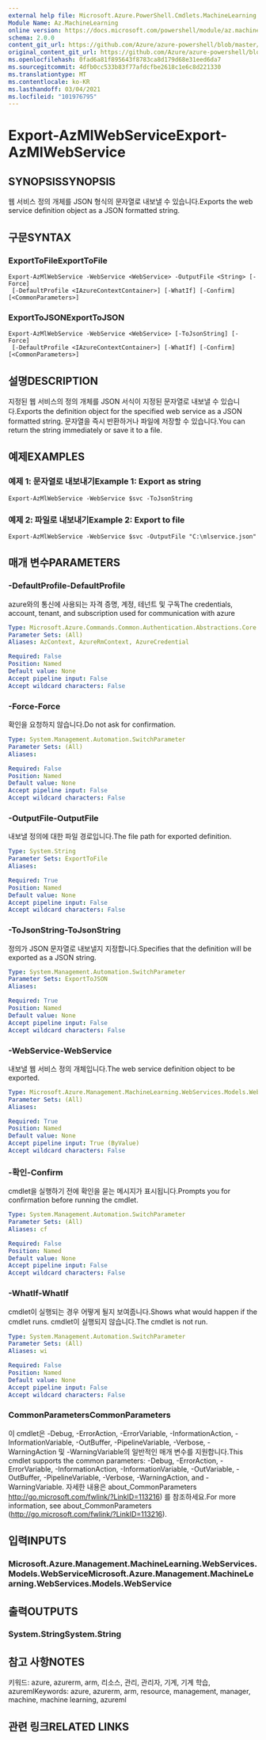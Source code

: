 ```yaml
---
external help file: Microsoft.Azure.PowerShell.Cmdlets.MachineLearning.dll-Help.xml
Module Name: Az.MachineLearning
online version: https://docs.microsoft.com/powershell/module/az.machinelearning/export-azmlwebservice
schema: 2.0.0
content_git_url: https://github.com/Azure/azure-powershell/blob/master/src/MachineLearning/MachineLearning/help/Export-AzMlWebService.md
original_content_git_url: https://github.com/Azure/azure-powershell/blob/master/src/MachineLearning/MachineLearning/help/Export-AzMlWebService.md
ms.openlocfilehash: 0fad6a81f895643f8783ca8d179d68e31eed6da7
ms.sourcegitcommit: 4dfb0cc533b83f77afdcfbe2618c1e6c8d221330
ms.translationtype: MT
ms.contentlocale: ko-KR
ms.lasthandoff: 03/04/2021
ms.locfileid: "101976795"
---
```

# <span data-ttu-id="7e943-101">Export-AzMlWebService</span><span class="sxs-lookup"><span data-stu-id="7e943-101">Export-AzMlWebService</span></span>

## <span data-ttu-id="7e943-102">SYNOPSIS</span><span class="sxs-lookup"><span data-stu-id="7e943-102">SYNOPSIS</span></span>
<span data-ttu-id="7e943-103">웹 서비스 정의 개체를 JSON 형식의 문자열로 내보낼 수 있습니다.</span><span class="sxs-lookup"><span data-stu-id="7e943-103">Exports the web service definition object as a JSON formatted string.</span></span>

## <span data-ttu-id="7e943-104">구문</span><span class="sxs-lookup"><span data-stu-id="7e943-104">SYNTAX</span></span>

### <span data-ttu-id="7e943-105">ExportToFile</span><span class="sxs-lookup"><span data-stu-id="7e943-105">ExportToFile</span></span>
```
Export-AzMlWebService -WebService <WebService> -OutputFile <String> [-Force]
 [-DefaultProfile <IAzureContextContainer>] [-WhatIf] [-Confirm] [<CommonParameters>]
```

### <span data-ttu-id="7e943-106">ExportToJSON</span><span class="sxs-lookup"><span data-stu-id="7e943-106">ExportToJSON</span></span>
```
Export-AzMlWebService -WebService <WebService> [-ToJsonString] [-Force]
 [-DefaultProfile <IAzureContextContainer>] [-WhatIf] [-Confirm] [<CommonParameters>]
```

## <span data-ttu-id="7e943-107">설명</span><span class="sxs-lookup"><span data-stu-id="7e943-107">DESCRIPTION</span></span>
<span data-ttu-id="7e943-108">지정된 웹 서비스의 정의 개체를 JSON 서식이 지정된 문자열로 내보낼 수 있습니다.</span><span class="sxs-lookup"><span data-stu-id="7e943-108">Exports the definition object for the specified web service as a JSON formatted string.</span></span>
<span data-ttu-id="7e943-109">문자열을 즉시 반환하거나 파일에 저장할 수 있습니다.</span><span class="sxs-lookup"><span data-stu-id="7e943-109">You can return the string immediately or save it to a file.</span></span>

## <span data-ttu-id="7e943-110">예제</span><span class="sxs-lookup"><span data-stu-id="7e943-110">EXAMPLES</span></span>

### <span data-ttu-id="7e943-111">예제 1: 문자열로 내보내기</span><span class="sxs-lookup"><span data-stu-id="7e943-111">Example 1: Export as string</span></span>
```
Export-AzMlWebService -WebService $svc -ToJsonString
```

### <span data-ttu-id="7e943-112">예제 2: 파일로 내보내기</span><span class="sxs-lookup"><span data-stu-id="7e943-112">Example 2: Export to file</span></span>
```
Export-AzMlWebService -WebService $svc -OutputFile "C:\mlservice.json"
```

## <span data-ttu-id="7e943-113">매개 변수</span><span class="sxs-lookup"><span data-stu-id="7e943-113">PARAMETERS</span></span>

### <span data-ttu-id="7e943-114">-DefaultProfile</span><span class="sxs-lookup"><span data-stu-id="7e943-114">-DefaultProfile</span></span>
<span data-ttu-id="7e943-115">azure와의 통신에 사용되는 자격 증명, 계정, 테넌트 및 구독</span><span class="sxs-lookup"><span data-stu-id="7e943-115">The credentials, account, tenant, and subscription used for communication with azure</span></span>

```yaml
Type: Microsoft.Azure.Commands.Common.Authentication.Abstractions.Core.IAzureContextContainer
Parameter Sets: (All)
Aliases: AzContext, AzureRmContext, AzureCredential

Required: False
Position: Named
Default value: None
Accept pipeline input: False
Accept wildcard characters: False
```

### <span data-ttu-id="7e943-116">-Force</span><span class="sxs-lookup"><span data-stu-id="7e943-116">-Force</span></span>
<span data-ttu-id="7e943-117">확인을 요청하지 않습니다.</span><span class="sxs-lookup"><span data-stu-id="7e943-117">Do not ask for confirmation.</span></span>

```yaml
Type: System.Management.Automation.SwitchParameter
Parameter Sets: (All)
Aliases:

Required: False
Position: Named
Default value: None
Accept pipeline input: False
Accept wildcard characters: False
```

### <span data-ttu-id="7e943-118">-OutputFile</span><span class="sxs-lookup"><span data-stu-id="7e943-118">-OutputFile</span></span>
<span data-ttu-id="7e943-119">내보낼 정의에 대한 파일 경로입니다.</span><span class="sxs-lookup"><span data-stu-id="7e943-119">The file path for exported definition.</span></span>

```yaml
Type: System.String
Parameter Sets: ExportToFile
Aliases:

Required: True
Position: Named
Default value: None
Accept pipeline input: False
Accept wildcard characters: False
```

### <span data-ttu-id="7e943-120">-ToJsonString</span><span class="sxs-lookup"><span data-stu-id="7e943-120">-ToJsonString</span></span>
<span data-ttu-id="7e943-121">정의가 JSON 문자열로 내보낼지 지정합니다.</span><span class="sxs-lookup"><span data-stu-id="7e943-121">Specifies that the definition will be exported as a JSON string.</span></span>

```yaml
Type: System.Management.Automation.SwitchParameter
Parameter Sets: ExportToJSON
Aliases:

Required: True
Position: Named
Default value: None
Accept pipeline input: False
Accept wildcard characters: False
```

### <span data-ttu-id="7e943-122">-WebService</span><span class="sxs-lookup"><span data-stu-id="7e943-122">-WebService</span></span>
<span data-ttu-id="7e943-123">내보낼 웹 서비스 정의 개체입니다.</span><span class="sxs-lookup"><span data-stu-id="7e943-123">The web service definition object to be exported.</span></span>

```yaml
Type: Microsoft.Azure.Management.MachineLearning.WebServices.Models.WebService
Parameter Sets: (All)
Aliases:

Required: True
Position: Named
Default value: None
Accept pipeline input: True (ByValue)
Accept wildcard characters: False
```

### <span data-ttu-id="7e943-124">-확인</span><span class="sxs-lookup"><span data-stu-id="7e943-124">-Confirm</span></span>
<span data-ttu-id="7e943-125">cmdlet을 실행하기 전에 확인을 묻는 메시지가 표시됩니다.</span><span class="sxs-lookup"><span data-stu-id="7e943-125">Prompts you for confirmation before running the cmdlet.</span></span>

```yaml
Type: System.Management.Automation.SwitchParameter
Parameter Sets: (All)
Aliases: cf

Required: False
Position: Named
Default value: None
Accept pipeline input: False
Accept wildcard characters: False
```

### <span data-ttu-id="7e943-126">-WhatIf</span><span class="sxs-lookup"><span data-stu-id="7e943-126">-WhatIf</span></span>
<span data-ttu-id="7e943-127">cmdlet이 실행되는 경우 어떻게 될지 보여줍니다.</span><span class="sxs-lookup"><span data-stu-id="7e943-127">Shows what would happen if the cmdlet runs.</span></span>
<span data-ttu-id="7e943-128">cmdlet이 실행되지 않습니다.</span><span class="sxs-lookup"><span data-stu-id="7e943-128">The cmdlet is not run.</span></span>

```yaml
Type: System.Management.Automation.SwitchParameter
Parameter Sets: (All)
Aliases: wi

Required: False
Position: Named
Default value: None
Accept pipeline input: False
Accept wildcard characters: False
```

### <span data-ttu-id="7e943-129">CommonParameters</span><span class="sxs-lookup"><span data-stu-id="7e943-129">CommonParameters</span></span>
<span data-ttu-id="7e943-130">이 cmdlet은 -Debug, -ErrorAction, -ErrorVariable, -InformationAction, -InformationVariable, -OutBuffer, -PipelineVariable, -Verbose, -WarningAction 및 -WarningVariable의 일반적인 매개 변수를 지원합니다.</span><span class="sxs-lookup"><span data-stu-id="7e943-130">This cmdlet supports the common parameters: -Debug, -ErrorAction, -ErrorVariable, -InformationAction, -InformationVariable, -OutVariable, -OutBuffer, -PipelineVariable, -Verbose, -WarningAction, and -WarningVariable.</span></span> <span data-ttu-id="7e943-131">자세한 내용은 about_CommonParameters http://go.microsoft.com/fwlink/?LinkID=113216) 를 참조하세요.</span><span class="sxs-lookup"><span data-stu-id="7e943-131">For more information, see about_CommonParameters (http://go.microsoft.com/fwlink/?LinkID=113216).</span></span>

## <span data-ttu-id="7e943-132">입력</span><span class="sxs-lookup"><span data-stu-id="7e943-132">INPUTS</span></span>

### <span data-ttu-id="7e943-133">Microsoft.Azure.Management.MachineLearning.WebServices.Models.WebService</span><span class="sxs-lookup"><span data-stu-id="7e943-133">Microsoft.Azure.Management.MachineLearning.WebServices.Models.WebService</span></span>

## <span data-ttu-id="7e943-134">출력</span><span class="sxs-lookup"><span data-stu-id="7e943-134">OUTPUTS</span></span>

### <span data-ttu-id="7e943-135">System.String</span><span class="sxs-lookup"><span data-stu-id="7e943-135">System.String</span></span>

## <span data-ttu-id="7e943-136">참고 사항</span><span class="sxs-lookup"><span data-stu-id="7e943-136">NOTES</span></span>
<span data-ttu-id="7e943-137">키워드: azure, azurerm, arm, 리소스, 관리, 관리자, 기계, 기계 학습, azureml</span><span class="sxs-lookup"><span data-stu-id="7e943-137">Keywords: azure, azurerm, arm, resource, management, manager, machine, machine learning, azureml</span></span>

## <span data-ttu-id="7e943-138">관련 링크</span><span class="sxs-lookup"><span data-stu-id="7e943-138">RELATED LINKS</span></span>
